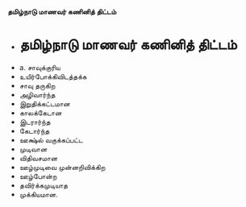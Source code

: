 **தமிழ்நாடு மாணவர் கணினித் திட்டம்**
- # தமிழ்நாடு மாணவர் கணினித் திட்டம்
- a. சாவுக்குரிய
- உயிர்போக்கிவிடத்தக்க
- சாவு தருகிற
- அழிவார்ந்த
- இறுதிக்கட்டமான
- காலக்கேடான
- இடரார்ந்த
- கேடார்ந்த
- ஊக்ஷ்ல் வகுக்கப்பட்ட
- முடிவான
- விதிவசமான
- ஊழ்முடிவை முன்னறிவிக்கிற
- ஊழ்போன்ற
- தவிர்க்கமுடியாத
- முக்கியமான.

